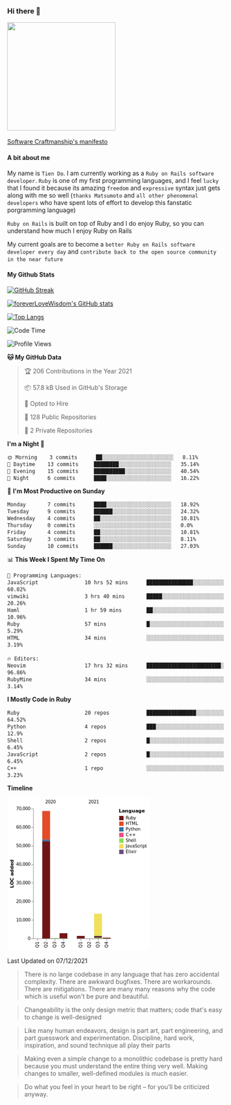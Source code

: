 ### Hi there 👋

<!--
**foreverLoveWisdom/foreverLoveWisdom** is a ✨ _special_ ✨ repository because its `README.md` (this file) appears on your GitHub profile.

Here are some ideas to get you started:

- 🔭 I’m currently working on ...
- 🌱 I’m currently learning ...
- 👯 I’m looking to collaborate on ...
- 🤔 I’m looking for help with ...
- 💬 Ask me about ...
- 📫 How to reach me: ...
- 😄 Pronouns: ...
- ⚡ Fun fact: ...
-->

<img src="https://codecondo.com/wp-content/uploads/2017/09/railslogo.png" width="250" height="250">

[Software Craftmanship's manifesto](http://manifesto.softwarecraftsmanship.org/)

#### A bit about me
My name is `Tien Do`. I am currently working as a `Ruby on Rails software developer`. `Ruby` is one of my first programming languages, and I feel `lucky` that I found it because its amazing `freedom` and `expressive` syntax just gets along with me so well (`thanks Matsumoto` and `all other phenomenal developers` who have spent lots of effort to develop this fanstatic porgramming language)

`Ruby on Rails` is built on top of Ruby and I do enjoy Ruby, so you can understand how much I enjoy Ruby on Rails

My current goals are to become a `better Ruby on Rails software developer every day` and `contribute back to the open source community in the near future`

#### My Github Stats

[![GitHub Streak](https://github-readme-streak-stats.herokuapp.com/?user=foreverLoveWisdom&theme=dracula)](https://git.io/streak-stats)
&nbsp;
&nbsp;

[![foreverLoveWisdom's GitHub stats](https://github-readme-stats.vercel.app/api?username=foreverLoveWisdom&show_icons=true&theme=react&count_private=true)](https://github.com/anuraghazra/github-readme-stats)

[![Top Langs](https://github-readme-stats.vercel.app/api/top-langs/?username=foreverLoveWisdom&show_icons=true&theme=vue-dark)](https://github.com/anuraghazra/github-readme-stats)

<!--START_SECTION:waka-->
![Code Time](http://img.shields.io/badge/Code%20Time-776%20hrs%2052%20mins-blue)

![Profile Views](http://img.shields.io/badge/Profile%20Views-0-blue)

**🐱 My GitHub Data** 

> 🏆 206 Contributions in the Year 2021
 > 
> 📦 57.8 kB Used in GitHub's Storage 
 > 
> 💼 Opted to Hire
 > 
> 📜 128 Public Repositories 
 > 
> 🔑 2 Private Repositories  
 > 
**I'm a Night 🦉** 

```text
🌞 Morning    3 commits      ██░░░░░░░░░░░░░░░░░░░░░░░   8.11% 
🌆 Daytime    13 commits     ████████░░░░░░░░░░░░░░░░░   35.14% 
🌃 Evening    15 commits     ██████████░░░░░░░░░░░░░░░   40.54% 
🌙 Night      6 commits      ████░░░░░░░░░░░░░░░░░░░░░   16.22%

```
📅 **I'm Most Productive on Sunday** 

```text
Monday       7 commits      ████░░░░░░░░░░░░░░░░░░░░░   18.92% 
Tuesday      9 commits      ██████░░░░░░░░░░░░░░░░░░░   24.32% 
Wednesday    4 commits      ██░░░░░░░░░░░░░░░░░░░░░░░   10.81% 
Thursday     0 commits      ░░░░░░░░░░░░░░░░░░░░░░░░░   0.0% 
Friday       4 commits      ██░░░░░░░░░░░░░░░░░░░░░░░   10.81% 
Saturday     3 commits      ██░░░░░░░░░░░░░░░░░░░░░░░   8.11% 
Sunday       10 commits     ██████░░░░░░░░░░░░░░░░░░░   27.03%

```


📊 **This Week I Spent My Time On** 

```text
💬 Programming Languages: 
JavaScript               10 hrs 52 mins      ███████████████░░░░░░░░░░   60.02% 
vimwiki                  3 hrs 40 mins       █████░░░░░░░░░░░░░░░░░░░░   20.26% 
Haml                     1 hr 59 mins        ██░░░░░░░░░░░░░░░░░░░░░░░   10.96% 
Ruby                     57 mins             █░░░░░░░░░░░░░░░░░░░░░░░░   5.29% 
HTML                     34 mins             ░░░░░░░░░░░░░░░░░░░░░░░░░   3.19%

🔥 Editors: 
Neovim                   17 hrs 32 mins      ████████████████████████░   96.86% 
RubyMine                 34 mins             ░░░░░░░░░░░░░░░░░░░░░░░░░   3.14%

```

**I Mostly Code in Ruby** 

```text
Ruby                     20 repos            ████████████████░░░░░░░░░   64.52% 
Python                   4 repos             ███░░░░░░░░░░░░░░░░░░░░░░   12.9% 
Shell                    2 repos             █░░░░░░░░░░░░░░░░░░░░░░░░   6.45% 
JavaScript               2 repos             █░░░░░░░░░░░░░░░░░░░░░░░░   6.45% 
C++                      1 repo              ░░░░░░░░░░░░░░░░░░░░░░░░░   3.23%

```


**Timeline**

![Chart not found](https://raw.githubusercontent.com/foreverLoveWisdom/foreverLoveWisdom/main/charts/bar_graph.png) 


 Last Updated on 07/12/2021
<!--END_SECTION:waka-->


> There is no large codebase in any language that has zero accidental complexity. There are awkward bugfixes. There are workarounds. There are mitigations.
> There are many many reasons why the code which is useful won't be pure and beautiful.

> Changeability is the only design metric that matters; code that's easy to change is well-designed

> Like many human endeavors, design is part art, part engineering, and part guesswork and experimentation. Discipline, hard work, inspiration, and sound technique all play their parts

> Mak­ing even a sim­ple change to a mono­lith­ic code­base is pret­ty hard because you must under­stand the entire thing very well. Mak­ing changes to small­er, well-defined mod­ules is much easier.
 
 > Do what you feel in your heart to be right – for you’ll be criticized anyway.
